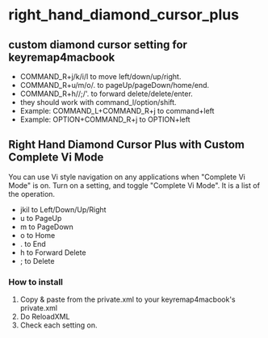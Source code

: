 right_hand_diamond_cursor_plus
==============================

## custom diamond cursor setting for keyremap4macbook

* COMMAND_R+j/k/i/l to move left/down/up/right.
* COMMAND_R+u/m/o/. to pageUp/pageDown/home/end.
* COMMAND_R+h//;/'. to forward delete/delete/enter.
* they should work with command_l/option/shift.
* Example: COMMAND_L+COMMAND_R+j to command+left
* Example: OPTION+COMMAND_R+j to OPTION+left

## Right Hand Diamond Cursor Plus with Custom Complete Vi Mode

You can use Vi style navigation on any applications when "Complete Vi Mode" is on.
Turn on a setting, and toggle "Complete Vi Mode".
It is a list of the operation.

* jkil to Left/Down/Up/Right
* u to PageUp
* m to PageDown
* o to Home
* . to End
* h to Forward Delete
* ; to Delete

### How to install

1. Copy & paste from the private.xml to your keyremap4macbook's private.xml
2. Do ReloadXML
3. Check each setting on.
